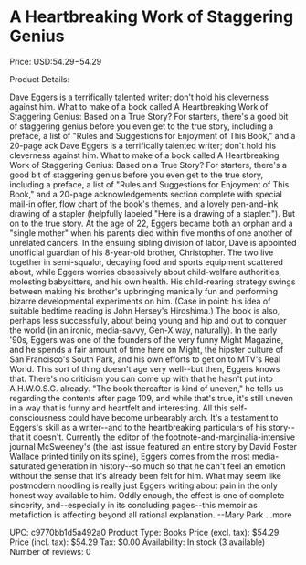 # A Heartbreaking Work of Staggering Genius

Price: USD:$54.29-$54.29

Product Details:

Dave Eggers is a terrifically talented writer; don't hold his cleverness against him. What to make of a book called A Heartbreaking Work of Staggering Genius: Based on a True Story? For starters, there's a good bit of staggering genius before you even get to the true story, including a preface, a list of "Rules and Suggestions for Enjoyment of This Book," and a 20-page ack Dave Eggers is a terrifically talented writer; don't hold his cleverness against him. What to make of a book called A Heartbreaking Work of Staggering Genius: Based on a True Story? For starters, there's a good bit of staggering genius before you even get to the true story, including a preface, a list of "Rules and Suggestions for Enjoyment of This Book," and a 20-page acknowledgements section complete with special mail-in offer, flow chart of the book's themes, and a lovely pen-and-ink drawing of a stapler (helpfully labeled "Here is a drawing of a stapler:"). But on to the true story. At the age of 22, Eggers became both an orphan and a "single mother" when his parents died within five months of one another of unrelated cancers. In the ensuing sibling division of labor, Dave is appointed unofficial guardian of his 8-year-old brother, Christopher. The two live together in semi-squalor, decaying food and sports equipment scattered about, while Eggers worries obsessively about child-welfare authorities, molesting babysitters, and his own health. His child-rearing strategy swings between making his brother's upbringing manically fun and performing bizarre developmental experiments on him. (Case in point: his idea of suitable bedtime reading is John Hersey's Hiroshima.) The book is also, perhaps less successfully, about being young and hip and out to conquer the world (in an ironic, media-savvy, Gen-X way, naturally). In the early '90s, Eggers was one of the founders of the very funny Might Magazine, and he spends a fair amount of time here on Might, the hipster culture of San Francisco's South Park, and his own efforts to get on to MTV's Real World. This sort of thing doesn't age very well--but then, Eggers knows that. There's no criticism you can come up with that he hasn't put into A.H.W.O.S.G. already. "The book thereafter is kind of uneven," he tells us regarding the contents after page 109, and while that's true, it's still uneven in a way that is funny and heartfelt and interesting. All this self-consciousness could have become unbearably arch. It's a testament to Eggers's skill as a writer--and to the heartbreaking particulars of his story--that it doesn't. Currently the editor of the footnote-and-marginalia-intensive journal McSweeney's (the last issue featured an entire story by David Foster Wallace printed tinily on its spine), Eggers comes from the most media-saturated generation in history--so much so that he can't feel an emotion without the sense that it's already been felt for him. What may seem like postmodern noodling is really just Eggers writing about pain in the only honest way available to him. Oddly enough, the effect is one of complete sincerity, and--especially in its concluding pages--this memoir as metafiction is affecting beyond all rational explanation. --Mary Park ...more

UPC: c9770bb1d5a492a0
Product Type: Books
Price (excl. tax): $54.29
Price (incl. tax): $54.29
Tax: $0.00
Availability: In stock (3 available)
Number of reviews: 0